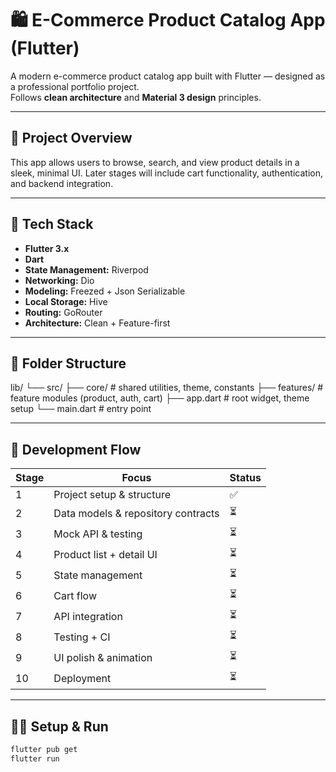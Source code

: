 # 🛍️ E-Commerce Product Catalog App (Flutter)

A modern e-commerce product catalog app built with Flutter — designed as a professional portfolio project.  
Follows **clean architecture** and **Material 3 design** principles.

---

## 🚀 Project Overview

This app allows users to browse, search, and view product details in a sleek, minimal UI.
Later stages will include cart functionality, authentication, and backend integration.

---

## 🧱 Tech Stack

- **Flutter 3.x**
- **Dart**
- **State Management:** Riverpod
- **Networking:** Dio
- **Modeling:** Freezed + Json Serializable
- **Local Storage:** Hive
- **Routing:** GoRouter
- **Architecture:** Clean + Feature-first

---

## 📂 Folder Structure

lib/
└── src/
├── core/ # shared utilities, theme, constants
├── features/ # feature modules (product, auth, cart)
├── app.dart # root widget, theme setup
└── main.dart # entry point

---

## 🧩 Development Flow

| Stage | Focus                              | Status |
| ----- | ---------------------------------- | ------ |
| 1     | Project setup & structure          | ✅     |
| 2     | Data models & repository contracts | ⏳     |
| 3     | Mock API & testing                 | ⏳     |
| 4     | Product list + detail UI           | ⏳     |
| 5     | State management                   | ⏳     |
| 6     | Cart flow                          | ⏳     |
| 7     | API integration                    | ⏳     |
| 8     | Testing + CI                       | ⏳     |
| 9     | UI polish & animation              | ⏳     |
| 10    | Deployment                         | ⏳     |

---

## 🧑‍💻 Setup & Run

```bash
flutter pub get
flutter run
```
